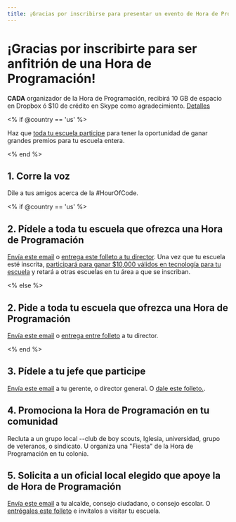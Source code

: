 ```yaml
---
title: ¡Gracias por inscribirse para presentar un evento de Hora de Programación!
---
```


# ¡Gracias por inscribirte para ser anfitrión de una Hora de Programación!

**CADA** organizador de la Hora de Programación, recibirá 10 GB de espacio en Dropbox ó $10 de crédito en Skype como agradecimiento. [Detalles][1]

 [1]: /prizes

<% if @country == 'us' %>

Haz que [toda tu escuela participe][2] para tener la oportunidad de ganar grandes premios para tu escuela entera.

 [2]: /whole-school

<% end %>

## 1. Corre la voz

Dile a tus amigos acerca de la #HourOfCode.

<% if @country == 'us' %>

## 2. Pídele a toda tu escuela que ofrezca una Hora de Programación

[Envía este email][3] o [entrega este folleto a tu director][4]. Una vez que tu escuela esté inscrita, [ participará para ganar $10,000 válidos en tecnología para tu escuela][1] y retará a otras escuelas en tu área a que se inscriban.

 [3]: /resources#email
 [4]: /resources/hoc-one-pager.pdf

<% else %>

## 2. Pide a toda tu escuela que ofrezca una Hora de Programación

[Envía este email][3] o [entrega entre folleto][4] a tu director.

<% end %>

## 3. Pídele a tu jefe que participe

[Envía este email][3] a tu gerente, o director general. O [ dale este folleto.][4].

## 4. Promociona la Hora de Programación en tu comunidad

Recluta a un grupo local --club de boy scouts, Iglesia, universidad, grupo de veteranos, o sindicato. U organiza una "Fiesta" de la Hora de Programación en tu colonia.

## 5. Solicita a un oficial local elegido que apoye la de Hora de Programación

[Envía este email][3] a tu alcalde, consejo ciudadano, o consejo escolar. O [ entrégales este folleto][4] e invítalos a visitar tu escuela.